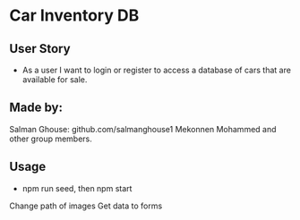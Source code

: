 # Car Inventory DB

## User Story

* As a user I want to login or register to access a database of cars that are available for sale.


## Made by:
Salman Ghouse: github.com/salmanghouse1
Mekonnen Mohammed
and other group members.


## Usage
* npm run seed, then npm start



Change path of images
Get data to forms
